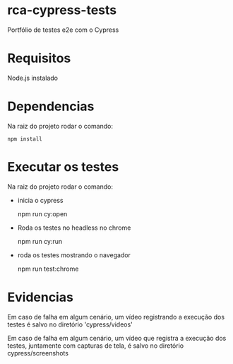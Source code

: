 # rca-cypress-tests
Portfólio de testes e2e com o Cypress 

# Requisitos
Node.js instalado

# Dependencias
Na raiz do projeto rodar o comando: 

    npm install 

# Executar os testes

Na raiz do projeto rodar o comando: 

- inicia o cypress

    npm run cy:open  

- Roda os testes no headless no chrome

    npm run cy:run  
- roda os testes mostrando o navegador

    npm run test:chrome 

# Evidencias 

Em caso de falha em algum cenário, um vídeo registrando a execução dos testes é salvo no diretório 'cypress/videos'

Em caso de falha em algum cenário, um vídeo que registra a execução dos testes, juntamente com capturas de tela, é salvo no diretório cypress/screenshots